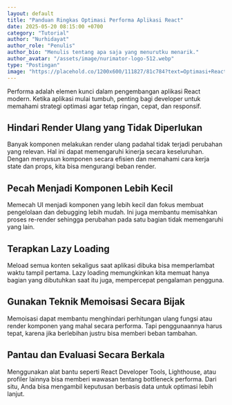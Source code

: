 ```yaml
---
layout: default
title: "Panduan Ringkas Optimasi Performa Aplikasi React"
date: 2025-05-20 08:15:00 +0700
category: "Tutorial"
author: "Nurhidayat"
author_role: "Penulis"
author_bio: "Menulis tentang apa saja yang menurutku menarik."
author_avatar: "/assets/image/nurimator-logo-512.webp"
type: "Postingan"
image: "https://placehold.co/1200x600/111827/81c784?text=Optimasi+React"
---
```


Performa adalah elemen kunci dalam pengembangan aplikasi React modern. Ketika aplikasi mulai tumbuh, penting bagi developer untuk memahami strategi optimasi agar tetap ringan, cepat, dan responsif.

## Hindari Render Ulang yang Tidak Diperlukan

Banyak komponen melakukan render ulang padahal tidak terjadi perubahan yang relevan. Hal ini dapat memengaruhi kinerja secara keseluruhan. Dengan menyusun komponen secara efisien dan memahami cara kerja state dan props, kita bisa mengurangi beban render.

## Pecah Menjadi Komponen Lebih Kecil

Memecah UI menjadi komponen yang lebih kecil dan fokus membuat pengelolaan dan debugging lebih mudah. Ini juga membantu memisahkan proses re-render sehingga perubahan pada satu bagian tidak memengaruhi yang lain.

## Terapkan Lazy Loading

Meload semua konten sekaligus saat aplikasi dibuka bisa memperlambat waktu tampil pertama. Lazy loading memungkinkan kita memuat hanya bagian yang dibutuhkan saat itu juga, mempercepat pengalaman pengguna.

## Gunakan Teknik Memoisasi Secara Bijak

Memoisasi dapat membantu menghindari perhitungan ulang fungsi atau render komponen yang mahal secara performa. Tapi penggunaannya harus tepat, karena jika berlebihan justru bisa memberi beban tambahan.

## Pantau dan Evaluasi Secara Berkala

Menggunakan alat bantu seperti React Developer Tools, Lighthouse, atau profiler lainnya bisa memberi wawasan tentang bottleneck performa. Dari situ, Anda bisa mengambil keputusan berbasis data untuk optimasi lebih lanjut.
